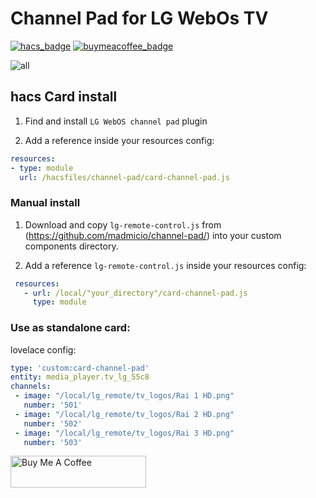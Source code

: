 # Channel Pad for LG WebOs TV

[![hacs_badge](https://img.shields.io/badge/HACS-Default-orange.svg)](https://github.com/custom-components/hacs)
[![buymeacoffee_badge](https://img.shields.io/badge/Donate-buymeacoffe-ff813f?style=flat)](https://www.buymeacoffee.com/madmicio)

![all](example/channels.jpg)

## hacs Card install

1. Find and install `LG WebOS channel pad` plugin

2. Add a reference  inside your resources config:

  ```yaml
resources:
  - type: module
    url: /hacsfiles/channel-pad/card-channel-pad.js
```


### Manual install

1. Download and copy `lg-remote-control.js` from (https://github.com/madmicio/channel-pad/) into your custom components  directory.

2. Add a reference `lg-remote-control.js` inside your resources config:

 ```yaml
  resources:
    - url: /local/"your_directory"/card-channel-pad.js
      type: module
```

### Use as standalone card:
lovelace config:

 ```yaml
type: 'custom:card-channel-pad'
entity: media_player.tv_lg_55c8
channels:
  - image: "/local/lg_remote/tv_logos/Rai 1 HD.png"
    number: '501'
  - image: "/local/lg_remote/tv_logos/Rai 2 HD.png"
    number: '502'
  - image: "/local/lg_remote/tv_logos/Rai 3 HD.png"
    number: '503' 
```

<a href="https://www.buymeacoffee.com/madmicio" target="_blank"><img src="https://cdn.buymeacoffee.com/buttons/default-orange.png" alt="Buy Me A Coffee" style="height: 51px !important;width: 217px !important;" ></a>

